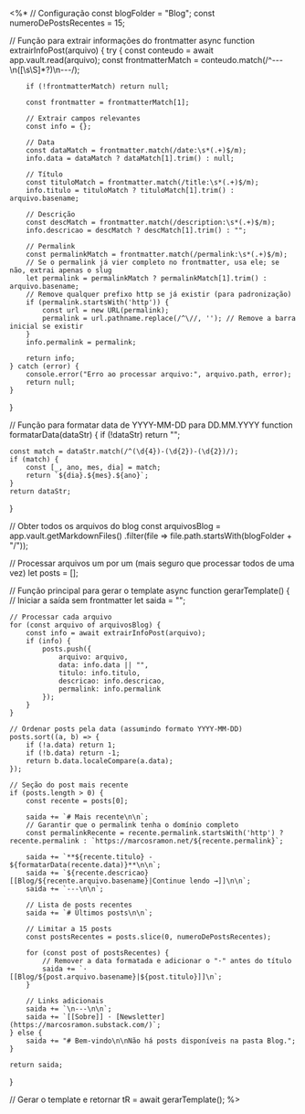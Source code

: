 <%*
// Configuração
const blogFolder = "Blog";
const numeroDePostsRecentes = 15;

// Função para extrair informações do frontmatter
async function extrairInfoPost(arquivo) {
    try {
        const conteudo = await app.vault.read(arquivo);
        const frontmatterMatch = conteudo.match(/^---\n([\s\S]*?)\n---/);
        
        if (!frontmatterMatch) return null;
        
        const frontmatter = frontmatterMatch[1];
        
        // Extrair campos relevantes
        const info = {};
        
        // Data
        const dataMatch = frontmatter.match(/date:\s*(.+)$/m);
        info.data = dataMatch ? dataMatch[1].trim() : null;
        
        // Título
        const tituloMatch = frontmatter.match(/title:\s*(.+)$/m);
        info.titulo = tituloMatch ? tituloMatch[1].trim() : arquivo.basename;
        
        // Descrição
        const descMatch = frontmatter.match(/description:\s*(.+)$/m);
        info.descricao = descMatch ? descMatch[1].trim() : "";
        
        // Permalink
        const permalinkMatch = frontmatter.match(/permalink:\s*(.+)$/m);
        // Se o permalink já vier completo no frontmatter, usa ele; se não, extrai apenas o slug
        let permalink = permalinkMatch ? permalinkMatch[1].trim() : arquivo.basename;
        // Remove qualquer prefixo http se já existir (para padronização)
        if (permalink.startsWith('http')) {
            const url = new URL(permalink);
            permalink = url.pathname.replace(/^\//, ''); // Remove a barra inicial se existir
        }
        info.permalink = permalink;
        
        return info;
    } catch (error) {
        console.error("Erro ao processar arquivo:", arquivo.path, error);
        return null;
    }
}

// Função para formatar data de YYYY-MM-DD para DD.MM.YYYY
function formatarData(dataStr) {
    if (!dataStr) return "";
    
    const match = dataStr.match(/^(\d{4})-(\d{2})-(\d{2})/);
    if (match) {
        const [_, ano, mes, dia] = match;
        return `${dia}.${mes}.${ano}`;
    }
    return dataStr;
}

// Obter todos os arquivos do blog
const arquivosBlog = app.vault.getMarkdownFiles()
    .filter(file => file.path.startsWith(blogFolder + "/"));

// Processar arquivos um por um (mais seguro que processar todos de uma vez)
let posts = [];

// Função principal para gerar o template
async function gerarTemplate() {
    // Iniciar a saída sem frontmatter
    let saida = "";
    
    // Processar cada arquivo
    for (const arquivo of arquivosBlog) {
        const info = await extrairInfoPost(arquivo);
        if (info) {
            posts.push({
                arquivo: arquivo,
                data: info.data || "",
                titulo: info.titulo,
                descricao: info.descricao,
                permalink: info.permalink
            });
        }
    }
    
    // Ordenar posts pela data (assumindo formato YYYY-MM-DD)
    posts.sort((a, b) => {
        if (!a.data) return 1;
        if (!b.data) return -1;
        return b.data.localeCompare(a.data);
    });
    
    // Seção do post mais recente
    if (posts.length > 0) {
        const recente = posts[0];
        
        saida += `# Mais recente\n\n`;
        // Garantir que o permalink tenha o domínio completo
        const permalinkRecente = recente.permalink.startsWith('http') ? recente.permalink : `https://marcosramon.net/${recente.permalink}`;
        
        saida += `**${recente.titulo} - ${formatarData(recente.data)}**\n\n`;
        saida += `${recente.descricao} [[Blog/${recente.arquivo.basename}|Continue lendo →]]\n\n`;
        saida += `---\n\n`;
        
        // Lista de posts recentes
        saida += `# Últimos posts\n\n`;
        
        // Limitar a 15 posts
        const postsRecentes = posts.slice(0, numeroDePostsRecentes);
        
        for (const post of postsRecentes) {
            // Remover a data formatada e adicionar o "·" antes do título
            saida += `· [[Blog/${post.arquivo.basename}|${post.titulo}]]\n`;
        }
        
        // Links adicionais
        saida += `\n---\n\n`;
        saida += `[[Sobre]] · [Newsletter](https://marcosramon.substack.com/)`;
    } else {
        saida += "# Bem-vindo\n\nNão há posts disponíveis na pasta Blog.";
    }
    
    return saida;
}

// Gerar o template e retornar
tR = await gerarTemplate();
%>